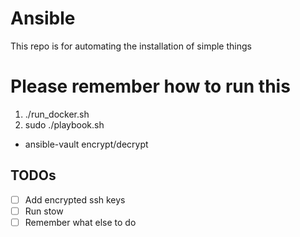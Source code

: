 # Ansible

This repo is for automating the installation of simple things

# Please remember how to run this
1. ./run_docker.sh
2. sudo ./playbook.sh

* ansible-vault encrypt/decrypt <file>

## TODOs
- [ ] Add encrypted ssh keys
- [ ] Run stow
- [ ] Remember what else to do
